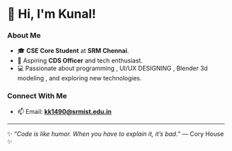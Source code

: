 # 👋 Hi, I'm Kunal!

### About Me
- 🎓 **CSE Core Student** at **SRM Chennai**.
- 🎯 Aspiring **CDS Officer** and tech enthusiast.
- 💻 Passionate about programming , UI/UX DESIGNING , Blender 3d modeling , and exploring new technologies.

### Connect With Me
- 📫 Email: **kk1490@srmist.edu.in**

---

✨ _“Code is like humor. When you have to explain it, it’s bad.”_ — Cory House ✨
